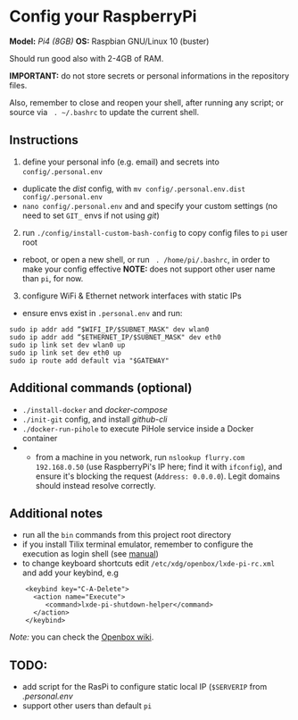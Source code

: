# Config your RaspberryPi

**Model:** *Pi4 (8GB)*
**OS:** Raspbian GNU/Linux 10 (buster)

Should run good also with 2-4GB of RAM.

**IMPORTANT:** do not store secrets or personal informations in the repository files.

Also, remember to close and reopen your shell, after running any script; or source via ` . ~/.bashrc` to update the current shell.

## Instructions

1. define your personal info (e.g. email) and secrets into `config/.personal.env`
- duplicate the *dist* config, with `mv config/.personal.env.dist config/.personal.env`
- `nano config/.personal.env` and and specify your custom settings (no need to set `GIT_` envs if not using *git*)

2. run `./config/install-custom-bash-config` to copy config files to `pi` user root
- reboot, or open a new shell, or run ` . /home/pi/.bashrc`, in order to make your config effective
**NOTE:** does not support other user name than `pi`, for now.

3. configure WiFi & Ethernet network interfaces with static IPs
- ensure envs exist in `.personal.env` and run:
```
sudo ip addr add “$WIFI_IP/$SUBNET_MASK" dev wlan0
sudo ip addr add “$ETHERNET_IP/$SUBNET_MASK" dev eth0
sudo ip link set dev wlan0 up
sudo ip link set dev eth0 up
sudo ip route add default via "$GATEWAY"
```

## Additional commands (optional)

* `./install-docker` and *docker-compose*
* `./init-git` config, and install *github-cli*
* `./docker-run-pihole` to execute PiHole service inside a Docker container
* * from a machine in you network, run `nslookup flurry.com 192.168.0.50` (use RaspberryPi's IP here; find it with `ifconfig`), and ensure it's blocking the request (`Address: 0.0.0.0`). Legit domains should instead resolve correctly.

## Additional notes

* run all the `bin` commands from this project root directory
* if you install Tilix terminal emulator, remember to configure the execution as login shell (see [manual](https://gnunn1.github.io/tilix-web/manual/vteconfig/#2-or-use-a-login-shell))
* to change keyboard shortcuts edit `/etc/xdg/openbox/lxde-pi-rc.xml` and add your keybind, e.g
```
    <keybind key="C-A-Delete">
      <action name="Execute">
         <command>lxde-pi-shutdown-helper</command>
      </action>
    </keybind>

```
*Note:* you can check the [Openbox wiki](http://openbox.org/wiki/Help:Bindings).

## TODO:

* add script for the RasPi to configure static local IP (`$SERVERIP` from *.personal.env*
* support other users than default `pi`

